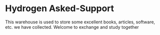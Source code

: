 # Hydrogen Asked-Support
This warehouse is used to store some excellent books, articles, software, etc. we have collected. Welcome to exchange and study together

